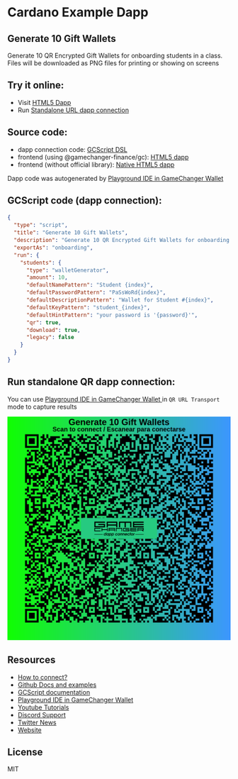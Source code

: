 
# Cardano Example Dapp

## **Generate 10 Gift Wallets**

Generate 10 QR Encrypted Gift Wallets for onboarding students in a class. Files will be downloaded as PNG files for printing or showing on screens


## Try it online: 

-  Visit [HTML5 Dapp](https://gamechangerfinance.github.io/gamechanger.wallet/examples/Generate%2010%20Gift%20Wallets.html)
-  Run [Standalone URL dapp connection](https://beta-wallet.gamechanger.finance/api/2/run/1-H4sIAAAAAAAAA2WQT2vDMAzFv4rwDr2M0V5zG2zroFCy9tDjUGOlM7h2ZiukIeS7T86fha03Wf5Jeu91ituKVKZiEUzF6lGxYZsaW3IUkAk2a9iakuGE1hJHQTSNtPHuH_hxgFdXhLZi0n-moPQBvDt7DNq4C0SuNTnpGwcIhcUYn-DNWIrQGGvhTKB946xHLZswQr7fQjn8p01VMI7THqnjl2-G0oHIInJJIt0qH_g5ir7lqvRDLZI7NZ9P9RRAMwidzPggLF597Vhlm3WyXGJteY9XypGZQnJ-HLdAZ5ymW69-sVzsND7oBc3xGE_-oO_QlyXLhR5DG5zONx7uJnfULhOToc876l2CWrDW1xLepA5MhFU3v_qVDH0HlXGoScan9Oe3pQsWrcpKtJH6vv8BvK46JjkCAAA)

## Source code:

- dapp connection code: [GCScript DSL](Generate%2010%20Gift%20Wallets.gcscript)
- frontend (using @gamechanger-finance/gc): [HTML5 dapp](Generate%2010%20Gift%20Wallets.html)
- frontend (without official library): [Native HTML5 dapp](Generate%2010%20Gift%20Wallets_nolib.html)

Dapp code was autogenerated by [Playground IDE in GameChanger Wallet ](https://beta-wallet.gamechanger.finance/playground)

## GCScript code (dapp connection):
```json
{
  "type": "script",
  "title": "Generate 10 Gift Wallets",
  "description": "Generate 10 QR Encrypted Gift Wallets for onboarding students in a class. Files will be downloaded as PNG files for printing or showing on screens",
  "exportAs": "onboarding",
  "run": {
    "students": {
      "type": "walletGenerator",
      "amount": 10,
      "defaultNamePattern": "Student {index}",
      "defaultPasswordPattern": "PaSsWoRd{index}",
      "defaultDescriptionPattern": "Wallet for Student #{index}",
      "defaultKeyPattern": "student_{index}",
      "defaultHintPattern": "your password is '{password}'",
      "qr": true,
      "download": true,
      "legacy": false
    }
  }
}
```

## Run standalone QR dapp connection: 

You can use [Playground IDE in GameChanger Wallet ](https://beta-wallet.gamechanger.finance/playground) in `QR URL Transport` mode to capture results

[![This GCScript/URL is too large! make it shorter uploading parts to GCFS. Unable to generate QR code](Generate%2010%20Gift%20Wallets.png)](https://gamechangerfinance.github.io/gamechanger.wallet/examples/Generate%2010%20Gift%20Wallets.png)

## Resources
- [How to connect?](https://www.npmjs.com/package/@gamechanger-finance/gc)
- [Github Docs and examples](https://github.com/GameChangerFinance/gamechanger.wallet/)
- [GCScript documentation](https://beta-wallet.gamechanger.finance/doc/api/v2/api.html)
- [Playground IDE in GameChanger Wallet ](https://beta-wallet.gamechanger.finance/playground)
- [Youtube Tutorials](https://www.youtube.com/@gamechanger.finance)
- [Discord Support](https://discord.gg/vpbfyRaDKG)
- [Twitter News](https://twitter.com/GameChangerOk)
- [Website](https://gamechanger.finance)

## License
MIT 
    
